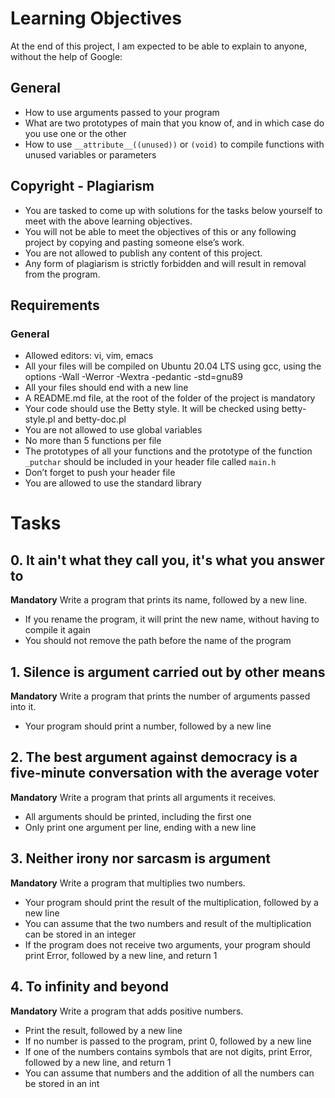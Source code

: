 # Learning Objectives

At the end of this project, I am expected to be able to explain to anyone, without the help of Google:

## General
- How to use arguments passed to your program
- What are two prototypes of main that you know of, and in which case do you use one or the other
- How to use `__attribute__((unused))` or `(void)` to compile functions with unused variables or parameters

## Copyright - Plagiarism
- You are tasked to come up with solutions for the tasks below yourself to meet with the above learning objectives.
- You will not be able to meet the objectives of this or any following project by copying and pasting someone else’s work.
- You are not allowed to publish any content of this project.
- Any form of plagiarism is strictly forbidden and will result in removal from the program.

## Requirements
### General
- Allowed editors: vi, vim, emacs
- All your files will be compiled on Ubuntu 20.04 LTS using gcc, using the options -Wall -Werror -Wextra -pedantic -std=gnu89
- All your files should end with a new line
- A README.md file, at the root of the folder of the project is mandatory
- Your code should use the Betty style. It will be checked using betty-style.pl and betty-doc.pl
- You are not allowed to use global variables
- No more than 5 functions per file
- The prototypes of all your functions and the prototype of the function `_putchar` should be included in your header file called `main.h`
- Don’t forget to push your header file
- You are allowed to use the standard library

# Tasks

## 0. It ain't what they call you, it's what you answer to
**Mandatory**
Write a program that prints its name, followed by a new line.

- If you rename the program, it will print the new name, without having to compile it again
- You should not remove the path before the name of the program

## 1. Silence is argument carried out by other means
**Mandatory**
Write a program that prints the number of arguments passed into it.

- Your program should print a number, followed by a new line

## 2. The best argument against democracy is a five-minute conversation with the average voter
**Mandatory**
Write a program that prints all arguments it receives.

- All arguments should be printed, including the first one
- Only print one argument per line, ending with a new line

## 3. Neither irony nor sarcasm is argument
**Mandatory**
Write a program that multiplies two numbers.

- Your program should print the result of the multiplication, followed by a new line
- You can assume that the two numbers and result of the multiplication can be stored in an integer
- If the program does not receive two arguments, your program should print Error, followed by a new line, and return 1

## 4. To infinity and beyond
**Mandatory**
Write a program that adds positive numbers.

- Print the result, followed by a new line
- If no number is passed to the program, print 0, followed by a new line
- If one of the numbers contains symbols that are not digits, print Error, followed by a new line, and return 1
- You can assume that numbers and the addition of all the numbers can be stored in an int

